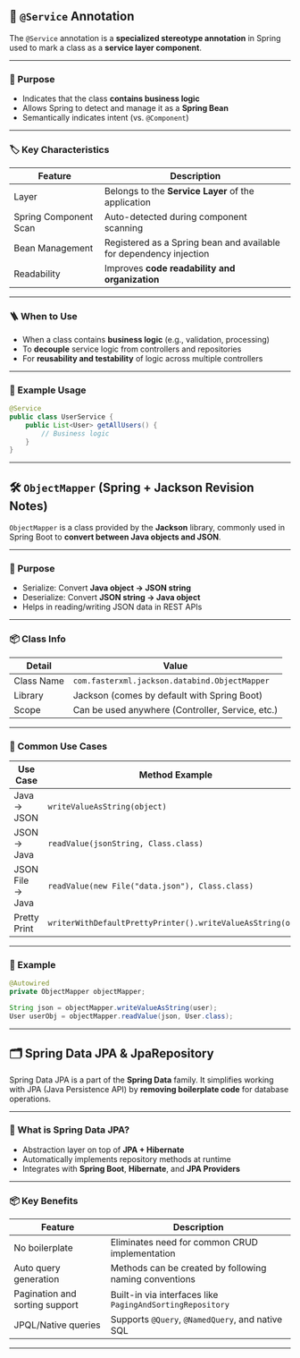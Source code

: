## 🔧 `@Service` Annotation

The `@Service` annotation is a **specialized stereotype annotation** in Spring used to mark a class as a **service layer component**.

---

### 🎯 Purpose

- Indicates that the class **contains business logic**
- Allows Spring to detect and manage it as a **Spring Bean**
- Semantically indicates intent (vs. `@Component`)

---

### 🏷️ Key Characteristics

| Feature                  | Description                                                     |
|--------------------------|-----------------------------------------------------------------|
| Layer                    | Belongs to the **Service Layer** of the application             |
| Spring Component Scan    | Auto-detected during component scanning                         |
| Bean Management          | Registered as a Spring bean and available for dependency injection |
| Readability              | Improves **code readability and organization**                  |

---

### 🪜 When to Use

- When a class contains **business logic** (e.g., validation, processing)
- To **decouple** service logic from controllers and repositories
- For **reusability and testability** of logic across multiple controllers

---

### 🧱 Example Usage

```java
@Service
public class UserService {
    public List<User> getAllUsers() {
        // Business logic
    }
}
```

---

## 🛠️ `ObjectMapper` (Spring + Jackson Revision Notes)

`ObjectMapper` is a class provided by the **Jackson** library, commonly used in Spring Boot to **convert between Java objects and JSON**.

---

### 🎯 Purpose

- Serialize: Convert **Java object → JSON string**
- Deserialize: Convert **JSON string → Java object**
- Helps in reading/writing JSON data in REST APIs

---

### 📦 Class Info

| Detail              | Value                          |
|---------------------|---------------------------------|
| Class Name          | `com.fasterxml.jackson.databind.ObjectMapper` |
| Library             | Jackson (comes by default with Spring Boot) |
| Scope               | Can be used anywhere (Controller, Service, etc.) |

---

### 🔄 Common Use Cases

| Use Case                 | Method Example                               |
|--------------------------|----------------------------------------------|
| Java → JSON              | `writeValueAsString(object)`                 |
| JSON → Java              | `readValue(jsonString, Class.class)`         |
| JSON File → Java         | `readValue(new File("data.json"), Class.class)` |
| Pretty Print             | `writerWithDefaultPrettyPrinter().writeValueAsString(obj)` |

---

### 🧱 Example

```java
@Autowired
private ObjectMapper objectMapper;

String json = objectMapper.writeValueAsString(user);
User userObj = objectMapper.readValue(json, User.class);
```
---

## 🗂️ Spring Data JPA & JpaRepository 

Spring Data JPA is a part of the **Spring Data** family. It simplifies working with JPA (Java Persistence API) by **removing boilerplate code** for database operations.

---

### 📘 What is Spring Data JPA?

- Abstraction layer on top of **JPA + Hibernate**
- Automatically implements repository methods at runtime
- Integrates with **Spring Boot**, **Hibernate**, and **JPA Providers**

---

### 📦 Key Benefits

| Feature                        | Description                                                   |
|--------------------------------|---------------------------------------------------------------|
| No boilerplate                 | Eliminates need for common CRUD implementation                |
| Auto query generation          | Methods can be created by following naming conventions         |
| Pagination and sorting support| Built-in via interfaces like `PagingAndSortingRepository`      |
| JPQL/Native queries            | Supports `@Query`, `@NamedQuery`, and native SQL              |

---
